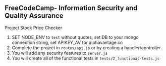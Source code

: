 **FreeCodeCamp**- Information Security and Quality Assurance
------

Project Stock Price Checker

1) SET NODE_ENV to `test` without quotes, set DB to your mongo connection string, set APIKEY_AV for alphavantage.co
2) Complete the project in `routes/api.js` or by creating a handler/controller
3) You will add any security features to `server.js`
4) You will create all of the functional tests in `tests/2_functional-tests.js`


